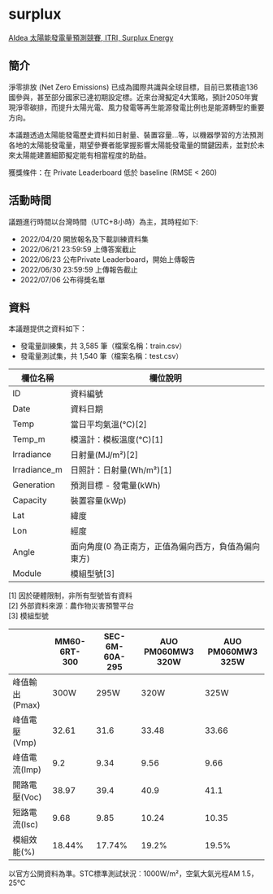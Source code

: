 # surplux
 [AIdea 太陽能發電量預測競賽, ITRI, Surplux Energy](https://aidea-web.tw/topic/09679060-518a-4e6f-94db-53c7d8de8138)
 
## 簡介
淨零排放 (Net Zero Emissions) 已成為國際共識與全球目標，目前已累積逾136國參與，甚至部分國家已達初期設定標。近來台灣擬定4大策略，預計2050年實現淨零碳排，而提升太陽光電、風力發電等再生能源發電比例也是能源轉型的重要方向。

本議題透過太陽能發電歷史資料如日射量、裝置容量…等，以機器學習的方法預測各地的太陽能發電量，期望參賽者能掌握影響太陽能發電量的關鍵因素，並對於未來太陽能建置細節擬定能有相當程度的助益。

獲獎條件：在 Private Leaderboard 低於 baseline (RMSE < 260)

## 活動時間
議題進行時間以台灣時間（UTC+8小時）為主，其時程如下:
- 2022/04/20	開放報名及下載訓練資料集
- 2022/06/21 23:59:59	上傳答案截止
- 2022/06/23	公布Private Leaderboard，開始上傳報告
- 2022/06/30 23:59:59	上傳報告截止
- 2022/07/06	公布得獎名單

## 資料
本議題提供之資料如下：  
- 發電量訓練集，共 3,585 筆（檔案名稱：train.csv）
- 發電量測試集，共 1,540 筆（檔案名稱：test.csv）

| 欄位名稱     | 欄位說明                                             |
| ------------ | ---------------------------------------------------- |
| ID           | 資料編號                                             |
| Date         | 資料日期                                             |
| Temp         | 當日平均氣溫(°C)\[2\]                                |
| Temp_m       | 模溫計：模板溫度(°C)\[1\]                            |
| Irradiance   | 日射量(MJ/m²)\[2\]                                   |
| Irradiance_m | 日照計：日射量(Wh/m²)\[1\]                           |
| Generation   | 預測目標 - 發電量(kWh)                               |
| Capacity     | 裝置容量(kWp)                                        |
| Lat          | 緯度                                                 |
| Lon          | 經度                                                 |
| Angle        | 面向角度(0 為正南方，正值為偏向西方，負值為偏向東方) |
| Module       | 模組型號\[3\]                                        |

[1] 因於硬體限制，非所有型號皆有資料  
[2] 外部資料來源：農作物災害預警平台  
[3] 模組型號  

|                 | MM60-6RT-300 | SEC-6M-60A-295 | AUO PM060MW3 320W | AUO PM060MW3 325W |
| --------------- | ------------ | -------------- | ----------------- | ----------------- |
| 峰值輸出(Pmax)   | 300W           | 295W              | 320W              | 325W |
| 峰值電壓(Vmp)    | 32.61          | 31.6              | 33.48             | 33.66 |
| 峰值電流(Imp)    | 9.2            | 9.34              | 9.56              | 9.66 |
| 開路電壓(Voc)    | 38.97          | 39.4              | 40.9              | 41.1 |
| 短路電流(Isc)    | 9.68           | 9.85              | 10.24             | 10.35 |
| 模組效能(%)      | 18.44%         | 17.74%            | 19.2%             | 19.5% |

以官方公開資料為準。STC標準測試狀況︰1000W/m²，空氣大氣光程AM 1.5，25℃
